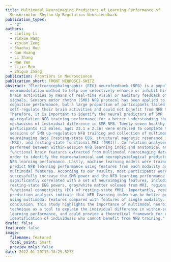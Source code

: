 ```yaml
---
title: Multimodal Neuroimaging Predictors of Learning Performance of
  Sensorimotor Rhythm Up-Regulation Neurofeedback
publication_types:
  - "2"
authors:
  - Linling Li
  - Yinxue Wang
  - Yixuan Zeng
  - Shaohui Hou
  - Gan Huang
  - Li Zhang
  - Nan Yan
  - Lijie Ren
  - Zhiguo Zhang
publication: Frontiers in Neuroscience
publication_short: FRONT NEUROSCI-SWITZ
abstract: "Electroencephalographic (EEG) neurofeedback (NFB) is a popular
  neuromodulation method to help one selectively enhance or inhibit his/her
  brain activities by means of real-time visual or auditory feedback of EEG
  signals. Sensory motor rhythm (SMR) NFB protocol has been applied to improve
  cognitive performance, but a large proportion of participants failed to
  self-regulate their brain activities and could not benefit from NFB training.
  Therefore, it is important to identify the neural predictors of SMR
  up-regulation NFB training performance for a better understanding the
  mechanisms of individual difference in SMR NFB. Twenty-seven healthy
  participants (12 males, age: 23.1 ± 2.36) were enrolled to complete three
  sessions of SMR up-regulation NFB training and collection of multimodal
  neuroimaging data [resting-state EEG, structural magnetic resonance imaging
  (MRI), and resting-state functional MRI (fMRI)]. Correlation analyses were
  performed between within-session NFB learning index and anatomical and
  functional brain features extracted from multimodal neuroimaging data, in
  order to identify the neuroanatomical and neurophysiological predictors for
  NFB learning performance. Lastly, machine learning models were trained to
  predict NFB learning performance using features from each modality as well as
  multimodal features. According to our results, most participants were able to
  successfully increase the SMR power and the NFB learning performance was
  significantly correlated with a set of neuroimaging features, including
  resting-state EEG powers, gray/white matter volumes from MRI, regional and
  functional connectivity (FC) of resting-state fMRI. Importantly, results of
  prediction analysis indicate that NFB learning index can be better predicted
  using multimodal features compared with features of single modality. In
  conclusion, this study highlights the importance of multimodal neuroimaging
  technique as a tool to explain the individual difference in within-session NFB
  learning performance, and could provide a theoretical framework for early
  identification of individuals who cannot benefit from NFB training."
draft: false
featured: false
image:
  filename: featured
  focal_point: Smart
  preview_only: false
date: 2022-01-20T15:18:29.527Z
---
```

